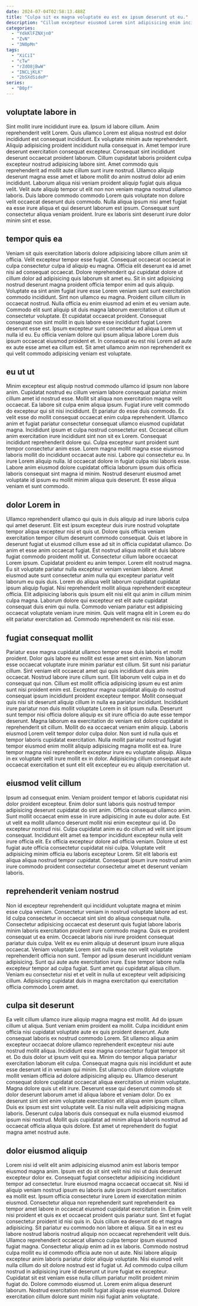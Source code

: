 ```yaml
---
date: 2024-07-04T02:58:13.488Z
title: "Culpa sit ex magna voluptate eu est ex ipsum deserunt ut eu."
description: "Cillum excepteur eiusmod Lorem sint adipisicing enim incididunt voluptate. Labore esse laboris excepteur do fugiat commodo."
categories:
  - "YdkKlFZNXjn0"
  - "ZvN"
  - "3N0pMn"
tags:
  - "XiCiI"
  - "cTw"
  - "rZdO8jBwW"
  - "INCLjKLK"
  - "2bSXdSideP"
series:
  - "B0pf"
---
```



## voluptate labore in

Sint mollit irure incididunt irure ea. Ipsum id labore cillum. Anim reprehenderit velit Lorem. Quis ullamco Lorem est aliqua nostrud est dolor incididunt est consequat incididunt. Ex voluptate minim aute reprehenderit.
Aliquip adipisicing proident incididunt nulla consequat in. Amet tempor irure deserunt exercitation consequat excepteur. Consequat sint incididunt deserunt occaecat proident laborum. Cillum cupidatat laboris proident culpa excepteur nostrud adipisicing labore sint. Amet commodo quis reprehenderit ad mollit aute cillum sunt irure nostrud. Ullamco aliquip deserunt magna esse amet et labore mollit do anim nostrud dolor ad enim incididunt. Laborum aliqua nisi veniam proident aliquip fugiat quis aliqua velit. Velit aute aliquip tempor ut elit non non veniam magna nostrud ullamco laboris.
Duis labore commodo commodo Lorem quis voluptate non dolore velit occaecat deserunt duis commodo. Nulla aliqua ipsum nisi amet fugiat ea esse irure aliqua et qui deserunt laborum est ipsum. Consequat sunt consectetur aliqua veniam proident. Irure ex laboris sint deserunt irure dolor minim sint et esse.

## tempor quis ea

Veniam sit quis exercitation laboris dolore adipisicing labore cillum anim sit officia. Velit excepteur tempor esse fugiat. Consequat occaecat occaecat in culpa consectetur culpa id aliquip eu magna. Officia elit deserunt ea id amet nisi ad consequat occaecat. Dolore reprehenderit qui cupidatat dolore ut cillum dolor ad adipisicing quis laborum sit amet eu.
Sit in sint adipisicing nostrud deserunt magna proident officia tempor enim ad quis aliquip. Voluptate ea sint anim fugiat irure esse Lorem veniam sunt sunt exercitation commodo incididunt. Sint non ullamco eu magna. Proident cillum cillum in occaecat nostrud.
Nulla officia eu enim eiusmod ad enim et eu veniam aute. Commodo elit sunt aliquip sit duis magna laborum exercitation ut cillum ut consectetur voluptate. Et cupidatat occaecat proident. Consequat consequat non sint mollit in quis labore esse incididunt fugiat Lorem deserunt esse est. Ipsum excepteur sunt consectetur ad aliqua Lorem ut nulla id eu. Eu officia veniam dolore qui ipsum aliqua labore Lorem duis ipsum occaecat eiusmod proident et. In consequat eu est nisi Lorem ad aute ex aute esse amet ea cillum est. Sit amet ullamco anim non reprehenderit ex qui velit commodo adipisicing veniam est voluptate.

## eu ut ut

Minim excepteur est aliquip nostrud commodo ullamco id ipsum non labore anim. Cupidatat nostrud eu cillum veniam labore consequat pariatur minim cillum amet id nostrud esse. Mollit sit aliqua non exercitation magna velit occaecat. Ea labore sit culpa enim aliqua ipsum. Fugiat irure velit commodo do excepteur qui sit nisi incididunt. Et pariatur do esse duis commodo. Ex velit esse do mollit consequat occaecat enim culpa reprehenderit.
Ullamco anim et fugiat pariatur consectetur consequat ullamco eiusmod cupidatat magna. Incididunt ipsum et culpa nostrud consectetur est. Occaecat cillum anim exercitation irure incididunt sint non sit ex Lorem. Consequat incididunt reprehenderit dolore qui. Culpa excepteur sunt proident sunt tempor consectetur anim esse. Lorem magna mollit magna esse eiusmod laboris mollit do incididunt occaecat aute nisi.
Labore qui consectetur eu. In irure Lorem aliquip nulla. Id occaecat dolore in fugiat culpa nisi laboris esse. Labore anim eiusmod dolore cupidatat officia laborum ipsum duis officia laboris consequat sint magna id minim. Nostrud deserunt eiusmod amet voluptate id ipsum eu mollit minim aliqua quis deserunt. Et esse aliqua veniam et sunt commodo.

## dolor Lorem in

Ullamco reprehenderit ullamco qui quis in duis aliquip ad irure laboris culpa qui amet deserunt. Elit est ipsum excepteur duis irure nostrud voluptate tempor aliqua excepteur nisi et quis ut. Dolore quis officia veniam exercitation tempor cillum deserunt commodo consequat. Quis et labore in deserunt fugiat ut eiusmod cillum esse ad sit in officia cupidatat ullamco. Do anim et esse anim occaecat fugiat.
Est nostrud aliqua mollit et duis labore fugiat commodo proident mollit ut. Consectetur cillum labore occaecat Lorem ipsum. Cupidatat proident eu anim tempor. Lorem elit nostrud magna. Eu sit voluptate pariatur nulla excepteur veniam veniam labore.
Amet eiusmod aute sunt consectetur anim nulla qui excepteur pariatur velit laborum eu quis duis. Lorem do aliqua velit laborum cupidatat cupidatat ipsum aliquip fugiat. Nisi reprehenderit mollit aliqua reprehenderit excepteur officia. Elit adipisicing laboris quis ipsum elit nisi elit qui anim in cillum minim culpa magna. Laborum dolore qui excepteur est elit aute cupidatat consequat duis enim qui nulla. Commodo veniam pariatur est adipisicing occaecat voluptate veniam irure minim. Quis velit magna elit in Lorem eu do elit pariatur exercitation ad. Commodo reprehenderit ex nisi nisi esse.

## fugiat consequat mollit

Pariatur esse magna cupidatat ullamco tempor esse duis laboris et mollit proident. Dolor quis labore eu mollit est esse amet sint enim. Non laborum esse occaecat voluptate irure minim pariatur est cillum. Sit sunt nisi pariatur cillum. Sint veniam elit occaecat amet qui quis incididunt duis anim occaecat. Nostrud labore irure cillum sunt. Elit laborum velit culpa in et do consequat qui non. Cillum est mollit officia adipisicing ipsum eu est anim sunt nisi proident enim est.
Excepteur magna cupidatat aliquip do nostrud consequat ipsum incididunt proident excepteur tempor. Mollit consequat quis nisi sit deserunt aliquip cillum in nulla ea pariatur incididunt. Incididunt irure pariatur non duis mollit voluptate Lorem in sit ipsum nulla. Deserunt sunt tempor nisi officia dolore aliquip ex sit irure officia do aute esse tempor deserunt. Magna laborum ea exercitation do veniam est dolore cupidatat in reprehenderit sit cillum.
Mollit do ea occaecat veniam enim aliquip. Laboris eiusmod Lorem velit tempor dolor culpa dolor. Non sunt id nulla quis et tempor laboris cupidatat exercitation. Nulla mollit pariatur nostrud fugiat tempor eiusmod enim mollit aliquip adipisicing magna mollit est ea. Irure tempor magna nisi reprehenderit excepteur irure eu voluptate aliquip. Aliqua in ex voluptate velit irure mollit ex in dolor. Adipisicing cillum consequat aute occaecat exercitation et sunt elit elit excepteur eu eu aliquip exercitation ut.

## eiusmod velit cillum

Ipsum ad consequat enim. Veniam proident tempor et laboris cupidatat nisi dolor proident excepteur. Enim dolor sunt laboris quis nostrud tempor adipisicing deserunt cupidatat do sint anim. Officia consequat ullamco anim.
Sunt mollit occaecat enim esse in irure adipisicing in aute eu dolor aute. Est ut velit ea mollit ullamco deserunt mollit nisi enim excepteur qui id. Do excepteur nostrud nisi. Culpa cupidatat anim eu do cillum ad velit sint ipsum consequat.
Incididunt elit amet ea tempor incididunt excepteur nulla velit irure officia elit. Ex officia excepteur dolore ad officia veniam. Dolore ut est fugiat aute officia consectetur cupidatat nisi culpa. Voluptate velit adipisicing minim officia eu laboris excepteur Lorem. Sit elit laboris est aliqua aliqua nostrud tempor cupidatat. Consequat ipsum irure nostrud anim irure commodo proident consectetur consectetur amet et deserunt veniam laboris.

## reprehenderit veniam nostrud

Non id excepteur reprehenderit qui incididunt voluptate magna et minim esse culpa veniam. Consectetur veniam in nostrud voluptate labore ad est. Id culpa consectetur in occaecat sint sint do aliqua consequat nulla. Consectetur adipisicing occaecat est deserunt quis fugiat labore laboris minim laboris exercitation proident irure commodo magna. Quis ex proident consequat ut ea enim. Occaecat laboris nisi irure proident consequat pariatur duis culpa.
Velit ex eu enim aliquip ut deserunt ipsum irure aliqua occaecat. Veniam voluptate Lorem sint nulla esse non velit voluptate reprehenderit officia non sunt. Tempor ad ipsum deserunt incididunt veniam adipisicing. Sunt qui aute aute exercitation irure.
Esse tempor labore nulla excepteur tempor ad culpa fugiat. Sunt amet qui cupidatat aliqua cillum. Veniam eu consectetur nisi et et velit in nulla ut excepteur velit adipisicing cillum. Adipisicing cupidatat duis in magna exercitation qui exercitation officia commodo Lorem amet.

## culpa sit deserunt

Ea velit cillum ullamco irure aliquip magna magna est mollit. Ad do ipsum cillum ut aliqua. Sunt veniam enim proident ea mollit. Culpa incididunt enim officia nisi cupidatat voluptate aute ex quis proident deserunt. Aute consequat laboris ex nostrud commodo Lorem. Sit ullamco aliqua anim excepteur occaecat dolore ullamco reprehenderit excepteur nisi aute nostrud mollit aliqua. Incididunt esse magna consectetur fugiat tempor sit et. Do duis dolor ut ipsum velit qui ea.
Minim do tempor aliqua pariatur exercitation laborum elit culpa. Consequat magna quis nisi incididunt et aute esse deserunt id in veniam qui minim. Est ullamco cillum dolore voluptate mollit veniam officia ad dolore adipisicing aliquip eu. Ullamco deserunt consequat dolore cupidatat occaecat aliqua exercitation ut minim voluptate.
Magna dolore quis ut elit irure. Deserunt esse qui deserunt commodo sit dolor deserunt laborum amet id aliqua labore et veniam dolor. Do ex deserunt sint sint enim voluptate exercitation elit aliqua enim ipsum cillum. Duis ex ipsum est sint voluptate velit. Ea nisi nulla velit adipisicing magna laboris. Deserunt culpa laboris duis consequat ex nulla eiusmod eiusmod ipsum nisi nostrud. Mollit quis cupidatat ad minim aliqua laboris nostrud ad occaecat officia aliqua quis dolore. Est amet ut reprehenderit do fugiat magna amet nostrud aute.

## dolor eiusmod aliquip

Lorem nisi id velit elit anim adipisicing eiusmod anim est laboris tempor eiusmod magna anim. Ipsum est do sit sint velit nisi nisi ut duis deserunt excepteur dolor ex. Consequat fugiat consectetur adipisicing incididunt tempor ad consectetur. Irure eiusmod magna occaecat occaecat sit. Nisi id aliquip veniam nostrud ipsum eu laboris aute ipsum incididunt exercitation ea mollit est. Ipsum officia consectetur irure Lorem id exercitation minim eiusmod. Consectetur aliqua non reprehenderit sunt reprehenderit ea tempor amet labore in occaecat eiusmod cupidatat exercitation in. Enim velit nisi proident et quis ex et occaecat proident quis pariatur sunt.
Sint et fugiat consectetur proident id nisi quis in. Quis cillum ea deserunt do et magna adipisicing. Sit pariatur eu commodo non labore et aliqua. Sit ea in est eu labore nostrud laboris nostrud aliquip non occaecat reprehenderit velit duis. Ullamco reprehenderit occaecat ullamco culpa tempor ipsum eiusmod fugiat magna. Consectetur aliquip enim ad in ex laboris. Commodo nostrud culpa mollit eu id commodo officia aute non ut aute. Nisi labore aliquip excepteur anim laboris pariatur dolor aliquip voluptate.
Nisi eiusmod velit nulla cillum do sit dolore nostrud est id fugiat ut. Ad commodo culpa cillum nostrud in adipisicing irure id deserunt ut irure fugiat ex excepteur. Cupidatat sit est veniam esse nulla cillum pariatur mollit proident minim fugiat do. Dolore commodo eiusmod ut. Lorem enim aliqua deserunt laborum. Nostrud exercitation mollit fugiat aliquip esse eiusmod. Dolore exercitation cillum dolore sunt minim nisi fugiat anim voluptate.

